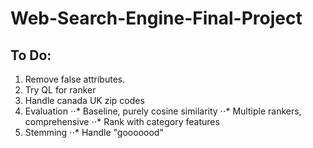 Web-Search-Engine-Final-Project
===============================

To Do:
-----
1. Remove false attributes.
2. Try QL for ranker
3. Handle canada UK zip codes
4. Evaluation
⋅⋅* Baseline, purely cosine similarity
⋅⋅* Multiple rankers, comprehensive
⋅⋅* Rank with category features
5. Stemming
⋅⋅* Handle "gooooood" 
